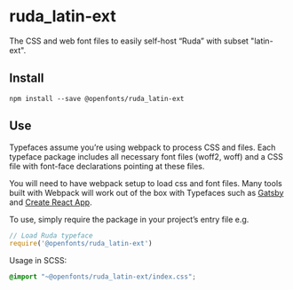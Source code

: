 
# ruda_latin-ext

The CSS and web font files to easily self-host “Ruda” with subset "latin-ext".

## Install

`npm install --save @openfonts/ruda_latin-ext`

## Use

Typefaces assume you’re using webpack to process CSS and files. Each typeface
package includes all necessary font files (woff2, woff) and a CSS file with
font-face declarations pointing at these files.

You will need to have webpack setup to load css and font files. Many tools built
with Webpack will work out of the box with Typefaces such as [Gatsby](https://github.com/gatsbyjs/gatsby)
and [Create React App](https://github.com/facebookincubator/create-react-app).

To use, simply require the package in your project’s entry file e.g.

```javascript
// Load Ruda typeface
require('@openfonts/ruda_latin-ext')
```

Usage in SCSS:
```scss
@import "~@openfonts/ruda_latin-ext/index.css";
```
